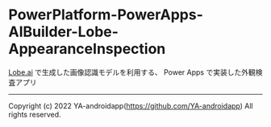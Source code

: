 # PowerPlatform-PowerApps-AIBuilder-Lobe-AppearanceInspection

[Lobe.ai](https://www.lobe.ai/) で生成した画像認識モデルを利用する、 Power Apps で実装した外観検査アプリ

---

Copyright (c) 2022 YA-androidapp(https://github.com/YA-androidapp) All rights reserved.
